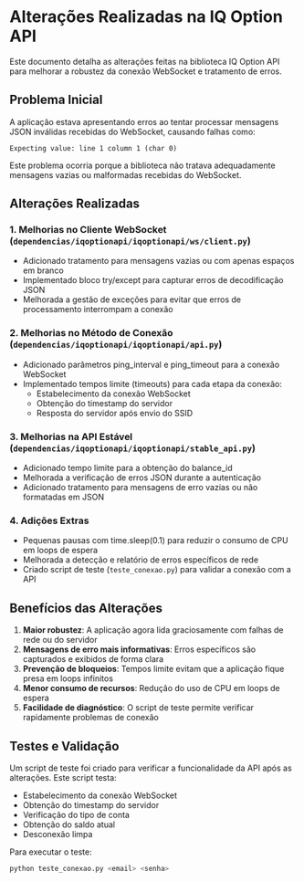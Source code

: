 # Alterações Realizadas na IQ Option API

Este documento detalha as alterações feitas na biblioteca IQ Option API para melhorar a robustez da conexão WebSocket e tratamento de erros.

## Problema Inicial

A aplicação estava apresentando erros ao tentar processar mensagens JSON inválidas recebidas do WebSocket, causando falhas como:

```
Expecting value: line 1 column 1 (char 0)
```

Este problema ocorria porque a biblioteca não tratava adequadamente mensagens vazias ou malformadas recebidas do WebSocket.

## Alterações Realizadas

### 1. Melhorias no Cliente WebSocket (`dependencias/iqoptionapi/iqoptionapi/ws/client.py`)

- Adicionado tratamento para mensagens vazias ou com apenas espaços em branco
- Implementado bloco try/except para capturar erros de decodificação JSON
- Melhorada a gestão de exceções para evitar que erros de processamento interrompam a conexão

### 2. Melhorias no Método de Conexão (`dependencias/iqoptionapi/iqoptionapi/api.py`)

- Adicionado parâmetros ping_interval e ping_timeout para a conexão WebSocket
- Implementado tempos limite (timeouts) para cada etapa da conexão:
  - Estabelecimento da conexão WebSocket
  - Obtenção do timestamp do servidor
  - Resposta do servidor após envio do SSID

### 3. Melhorias na API Estável (`dependencias/iqoptionapi/iqoptionapi/stable_api.py`)

- Adicionado tempo limite para a obtenção do balance_id
- Melhorada a verificação de erros JSON durante a autenticação
- Adicionado tratamento para mensagens de erro vazias ou não formatadas em JSON

### 4. Adições Extras

- Pequenas pausas com time.sleep(0.1) para reduzir o consumo de CPU em loops de espera
- Melhorada a detecção e relatório de erros específicos de rede
- Criado script de teste (`teste_conexao.py`) para validar a conexão com a API

## Benefícios das Alterações

1. **Maior robustez**: A aplicação agora lida graciosamente com falhas de rede ou do servidor
2. **Mensagens de erro mais informativas**: Erros específicos são capturados e exibidos de forma clara
3. **Prevenção de bloqueios**: Tempos limite evitam que a aplicação fique presa em loops infinitos
4. **Menor consumo de recursos**: Redução do uso de CPU em loops de espera
5. **Facilidade de diagnóstico**: O script de teste permite verificar rapidamente problemas de conexão

## Testes e Validação

Um script de teste foi criado para verificar a funcionalidade da API após as alterações. Este script testa:

- Estabelecimento da conexão WebSocket
- Obtenção do timestamp do servidor  
- Verificação do tipo de conta
- Obtenção do saldo atual
- Desconexão limpa

Para executar o teste:

```bash
python teste_conexao.py <email> <senha>
``` 